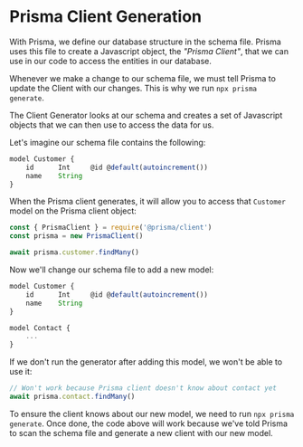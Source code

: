 # Prisma Client Generation

With Prisma, we define our database structure in the schema file. Prisma uses this file to create a Javascript object, the _"Prisma Client"_, that we can use in our code to access the entities in our database.

Whenever we make a change to our schema file, we must tell Prisma to update the Client with our changes. This is why we run `npx prisma generate`.

The Client Generator looks at our schema and creates a set of Javascript objects that we can then use to access the data for us.

Let's imagine our schema file contains the following:

```js
model Customer {
    id      Int     @id @default(autoincrement())
    name    String
}
```

When the Prisma client generates, it will allow you to access that `Customer` model on the Prisma client object:

```js
const { PrismaClient } = require('@prisma/client')
const prisma = new PrismaClient()

await prisma.customer.findMany()
```

Now we'll change our schema file to add a new model:

```js
model Customer {
    id      Int     @id @default(autoincrement())
    name    String
}

model Contact {
    ...
}
```

If we don't run the generator after adding this model, we won't be able to use it:

```js
// Won't work because Prisma client doesn't know about contact yet
await prisma.contact.findMany()
```

To ensure the client knows about our new model, we need to run `npx prisma generate`. Once done, the code above will work because we've told Prisma to scan the schema file and generate a new client with our new model.
